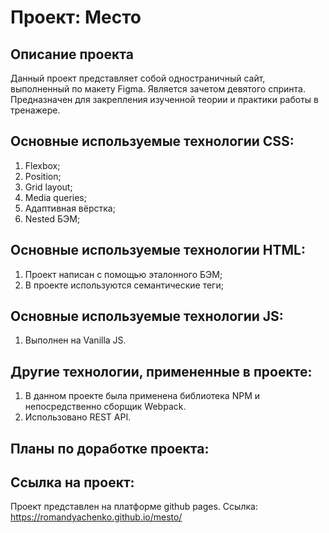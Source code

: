 # Проект: Место

## Описание проекта
Данный проект представляет собой одностраничный сайт, выполненный по макету Figma. Является зачетом девятого спринта. Предназначен для закрепления изученной теории и практики работы в тренажере.

## Основные используемые технологии CSS:
1. Flexbox;
2. Position;
3. Grid layout;
4. Media queries;
5. Адаптивная вёрстка;
6. Nested БЭМ;

## Основные используемые технологии HTML:
1. Проект написан с помощью эталонного БЭМ;
2. В проекте используются семантические теги;

## Основные используемые технологии JS:
1. Выполнен на Vanilla JS.

## Другие технологии, примененные в проекте:
1. В данном проекте была применена библиотека NPM и непосредственно сборщик Webpack.
2. Использовано REST API.


## Планы по доработке проекта:


## Ссылка на проект:
Проект представлен на платформе github pages. Ссылка: https://romandyachenko.github.io/mesto/
